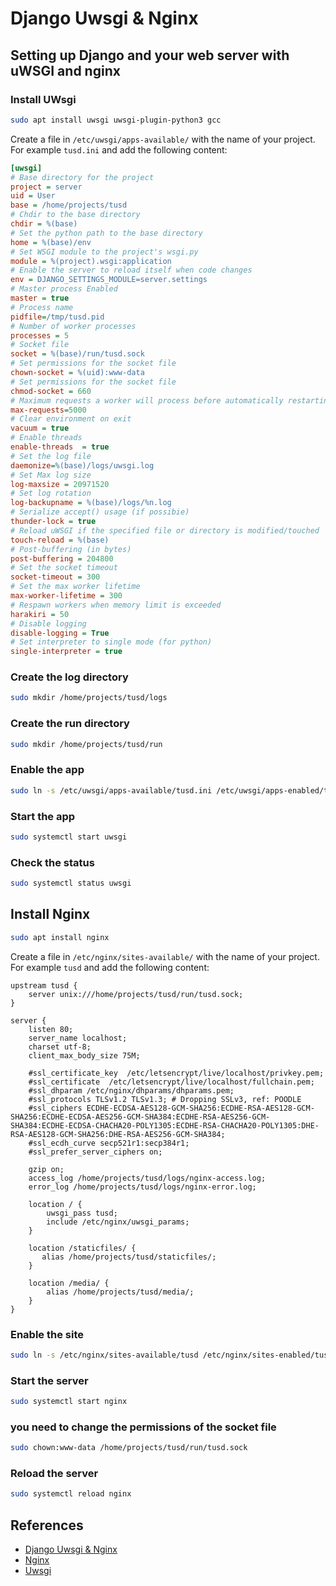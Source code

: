 # Django Uwsgi & Nginx

## **Setting up Django and your web server with uWSGI and nginx**

### Install UWsgi

```bash
sudo apt install uwsgi uwsgi-plugin-python3 gcc
```

Create a file in `/etc/uwsgi/apps-available/` with the name of your project. For example `tusd.ini` and add the following content:

```ini
[uwsgi]
# Base directory for the project
project = server
uid = User
base = /home/projects/tusd
# Chdir to the base directory
chdir = %(base)
# Set the python path to the base directory
home = %(base)/env
# Set WSGI module to the project's wsgi.py
module = %(project).wsgi:application
# Enable the server to reload itself when code changes
env = DJANGO_SETTINGS_MODULE=server.settings
# Master process Enabled
master = true
# Process name
pidfile=/tmp/tusd.pid
# Number of worker processes
processes = 5
# Socket file
socket = %(base)/run/tusd.sock
# Set permissions for the socket file
chown-socket = %(uid):www-data
# Set permissions for the socket file
chmod-socket = 660
# Maximum requests a worker will process before automatically restarting
max-requests=5000
# Clear environment on exit
vacuum = true
# Enable threads
enable-threads  = true
# Set the log file
daemonize=%(base)/logs/uwsgi.log
# Set Max log size
log-maxsize = 20971520
# Set log rotation
log-backupname = %(base)/logs/%n.log
# Serialize accept() usage (if possibie)
thunder-lock = true
# Reload uWSGI if the specified file or directory is modified/touched
touch-reload = %(base)
# Post-buffering (in bytes)
post-buffering = 204800
# Set the socket timeout
socket-timeout = 300
# Set the max worker lifetime
max-worker-lifetime = 300
# Respawn workers when memory limit is exceeded
harakiri = 50
# Disable logging
disable-logging = True
# Set interpreter to single mode (for python)
single-interpreter = true
```

### Create the log directory

```bash
sudo mkdir /home/projects/tusd/logs
```

### Create the run directory

```bash
sudo mkdir /home/projects/tusd/run
```

### Enable the app

```bash
sudo ln -s /etc/uwsgi/apps-available/tusd.ini /etc/uwsgi/apps-enabled/tusd.ini
```

### Start the app

```bash
sudo systemctl start uwsgi
```

### Check the status

```bash
sudo systemctl status uwsgi
```

## Install Nginx

```bash
sudo apt install nginx
```

Create a file in `/etc/nginx/sites-available/` with the name of your project. For example `tusd` and add the following content:

```nginx
upstream tusd {
    server unix:///home/projects/tusd/run/tusd.sock;
}

server {
    listen 80;
    server_name localhost;
    charset utf-8;
    client_max_body_size 75M;

    #ssl_certificate_key  /etc/letsencrypt/live/localhost/privkey.pem;
    #ssl_certificate  /etc/letsencrypt/live/localhost/fullchain.pem;
    #ssl_dhparam /etc/nginx/dhparams/dhparams.pem;
    #ssl_protocols TLSv1.2 TLSv1.3; # Dropping SSLv3, ref: POODLE
    #ssl_ciphers ECDHE-ECDSA-AES128-GCM-SHA256:ECDHE-RSA-AES128-GCM-SHA256:ECDHE-ECDSA-AES256-GCM-SHA384:ECDHE-RSA-AES256-GCM-SHA384:ECDHE-ECDSA-CHACHA20-POLY1305:ECDHE-RSA-CHACHA20-POLY1305:DHE-RSA-AES128-GCM-SHA256:DHE-RSA-AES256-GCM-SHA384;    
    #ssl_ecdh_curve secp521r1:secp384r1;
    #ssl_prefer_server_ciphers on;

    gzip on;
    access_log /home/projects/tusd/logs/nginx-access.log;
    error_log /home/projects/tusd/logs/nginx-error.log;

    location / {
        uwsgi_pass tusd;
        include /etc/nginx/uwsgi_params;
    }

    location /staticfiles/ {
       alias /home/projects/tusd/staticfiles/;
    }

    location /media/ {
        alias /home/projects/tusd/media/;
    }
}
```

### Enable the site

```bash
sudo ln -s /etc/nginx/sites-available/tusd /etc/nginx/sites-enabled/tusd
```

### Start the server

```bash
sudo systemctl start nginx
```

### you need to change the permissions of the socket file

```bash
sudo chown:www-data /home/projects/tusd/run/tusd.sock
```

### Reload the server

```bash
sudo systemctl reload nginx
```

## References

* [Django Uwsgi & Nginx](https://www.devdungeon.com/content/how-deploy-django-nginx-and-uwsgi)
* [Nginx](https://www.nginx.com/resources/wiki/start/topics/examples/full/)
* [Uwsgi](https://uwsgi-docs.readthedocs.io/en/latest/tutorials/Django_and_nginx.html)
